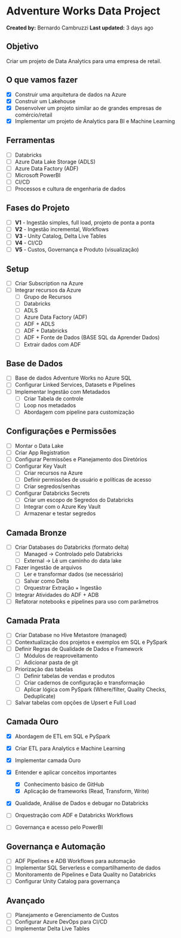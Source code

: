 # Adventure Works Data Project

**Created by:** Bernardo Cambruzzi
**Last updated:** 3 days ago

## Objetivo

Criar um projeto de Data Analytics para uma empresa de retail.

## O que vamos fazer

- [X] Construir uma arquitetura de dados na Azure
- [X] Construir um Lakehouse
- [X] Desenvolver um projeto similar ao de grandes empresas de comércio/retail
- [X] Implementar um projeto de Analytics para BI e Machine Learning

## Ferramentas

- [ ] Databricks
- [ ] Azure Data Lake Storage (ADLS)
- [ ] Azure Data Factory (ADF)
- [ ] Microsoft PowerBI
- [ ] CI/CD
- [ ] Processos e cultura de engenharia de dados

## Fases do Projeto

- [ ] **V1** - Ingestão simples, full load, projeto de ponta a ponta
- [ ] **V2** - Ingestão incremental, Workflows
- [ ] **V3** - Unity Catalog, Delta Live Tables
- [ ] **V4** - CI/CD
- [ ] **V5** - Custos, Governança e Produto (visualização)

## Setup

- [ ] Criar Subscription na Azure
- [ ] Integrar recursos da Azure
  - [ ] Grupo de Recursos
  - [ ] Databricks
  - [ ] ADLS
  - [ ] Azure Data Factory (ADF)
  - [ ] ADF + ADLS
  - [ ] ADF + Databricks
  - [ ] ADF + Fonte de Dados (BASE SQL da Aprender Dados)
  - [ ] Extrair dados com ADF

## Base de Dados

- [ ] Base de dados Adventure Works no Azure SQL
- [ ] Configurar Linked Services, Datasets e Pipelines
- [ ] Implementar Ingestão com Metadados
  - [ ] Criar Tabela de controle
  - [ ] Loop nos metadados
  - [ ] Abordagem com pipeline para customização

## Configurações e Permissões

- [ ] Montar o Data Lake
- [ ] Criar App Registration
- [ ] Configurar Permissões e Planejamento dos Diretórios
- [ ] Configurar Key Vault
  - [ ] Criar recursos na Azure
  - [ ] Definir permissões de usuário e políticas de acesso
  - [ ] Criar segredos/senhas
- [ ] Configurar Databricks Secrets
  - [ ] Criar um escopo de Segredos do Databricks
  - [ ] Integrar com o Azure Key Vault
  - [ ] Armazenar e testar segredos

## Camada Bronze

- [ ] Criar Databases do Databricks (formato delta)
  - [ ] Managed -> Controlado pelo Databricks
  - [ ] External -> Lê um caminho do data lake
- [ ] Fazer ingestão de arquivos
  - [ ] Ler e transformar dados (se necessário)
  - [ ] Salvar como Delta
  - [ ] Orquestrar Extração + Ingestão
- [ ] Integrar Atividades do ADF + ADB
- [ ] Refatorar notebooks e pipelines para uso com parâmetros

## Camada Prata

- [ ] Criar Database no Hive Metastore (managed)
- [ ] Contextualização dos projetos e exemplos em SQL e PySpark
- [ ] Definir Regras de Qualidade de Dados e Framework
  - [ ] Módulos de reaproveitamento
  - [ ] Adicionar pasta de git
- [ ] Priorização das tabelas
  - [ ] Definir tabelas de vendas e produtos
  - [ ] Criar cadernos de configuração e transformação
  - [ ] Aplicar lógica com PySpark (Where/filter, Quality Checks, Deduplicate)
- [ ] Salvar tabelas com opções de Upsert e Full Load

## Camada Ouro

- [X] Abordagem de ETL em SQL e PySpark
- [X] Criar ETL para Analytics e Machine Learning
- [X] Implementar camada Ouro
- [X] Entender e aplicar conceitos importantes

  - [X] Conhecimento básico de GitHub
  - [X] Aplicação de frameworks (Read, Transform, Write)
- [X] Qualidade, Análise de Dados e debugar no Databricks
- [ ] Orquestração com ADF e Databricks Workflows
- [ ] Governança e acesso pelo PowerBI

## Governança e Automação

- [ ] ADF Pipelines e ADB Workflows para automação
- [ ] Implementar SQL Serverless e compartilhamento de dados
- [ ] Monitoramento de Pipelines e Data Quality no Databricks
- [ ] Configurar Unity Catalog para governança

## Avançado

- [ ] Planejamento e Gerenciamento de Custos
- [ ] Configurar Azure DevOps para CI/CD
- [ ] Implementar Delta Live Tables
